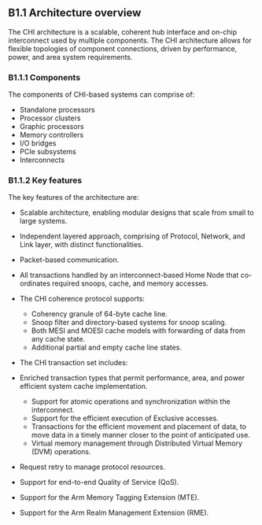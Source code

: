## B1.1 Architecture overview

The CHI architecture is a scalable, coherent hub interface and on-chip interconnect used by multiple components. The CHI architecture allows for flexible topologies of component connections, driven by performance, power, and area system requirements.

### B1.1.1 Components

The components of CHI-based systems can comprise of:

- Standalone processors
- Processor clusters
- Graphic processors
- Memory controllers
- I/O bridges
- PCIe subsystems
- Interconnects

### B1.1.2 Key features

The key features of the architecture are:

- Scalable architecture, enabling modular designs that scale from small to large systems.
- Independent layered approach, comprising of Protocol, Network, and Link layer, with distinct functionalities.
- Packet-based communication.
- All transactions handled by an interconnect-based Home Node that co-ordinates required snoops, cache, and memory accesses.
- The CHI coherence protocol supports:

    - Coherency granule of 64-byte cache line.
    - Snoop filter and directory-based systems for snoop scaling.
    - Both MESI and MOESI cache models with forwarding of data from any cache state.
    - Additional partial and empty cache line states.

- The CHI transaction set includes:
- Enriched transaction types that permit performance, area, and power efficient system cache implementation.

    - Support for atomic operations and synchronization within the interconnect.
    - Support for the efficient execution of Exclusive accesses.
    - Transactions for the efficient movement and placement of data, to move data in a timely manner closer to the point of anticipated use.
    - Virtual memory management through Distributed Virtual Memory (DVM) operations.

- Request retry to manage protocol resources.
- Support for end-to-end Quality of Service (QoS).
- Support for the Arm Memory Tagging Extension (MTE).
- Support for the Arm Realm Management Extension (RME).